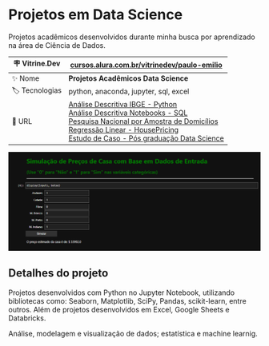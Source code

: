# Projetos em Data Science

Projetos acadêmicos desenvolvidos durante minha busca por aprendizado na área de Ciência de Dados.


| :placard: Vitrine.Dev | [cursos.alura.com.br/vitrinedev/paulo-emilio](https://cursos.alura.com.br/vitrinedev/paulo-emilio) |
| -------------  | --- |
| :sparkles: Nome        | **Projetos Acadêmicos Data Science**
| :label: Tecnologias | python, anaconda, jupyter, sql, excel
| :rocket: URL        | [Análise Descritiva IBGE - Python](Analise-Descritiva/IBGE-Python/Projeto/Analise-Descritiva-IBGE.ipynb)<br>[Análise Descritiva Notebooks - SQL](Analise-Descritiva/Vendas_de_notebooks-SQL/Projeto-vendas-de-notebooks-com-SQL.html)<br>[Pesquisa Nacional por Amostra de Domicílios](Probabilidades-e-Estimacoes/Projeto/Pesquisa-Nacional-por-Amostra-de-Domicilios.ipynb)<br>[Regressão Linear - HousePricing](Regressao-Linear/Projeto)<br>[Estudo de Caso - Pós graduação Data Science](Projeto-Pos-Graduacao-Data-Science/Limpeza%20e%20Tratamento%20de%20Dados%20com%20Python%20-%20Paulo%20Emilio%20Oliveira.pdf)

<!-- Inserir imagem com a #vitrinedev ao final do link -->
[![Regressao-Linear](Regressao-Linear/prints/print.png#vitrinedev)](Regressao-Linear/Projeto)

## Detalhes do projeto

Projetos desenvolvidos com Python no Jupyter Notebook, utilizando bibliotecas como: Seaborn, Matplotlib, SciPy, Pandas, scikit-learn, entre outros. Além de projetos desenvolvidos em Excel, Google Sheets e Databricks.

Análise, modelagem e visualização de dados; estatística e machine learnig.
